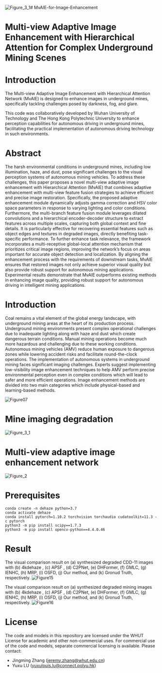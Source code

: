 ![Figure_3_1](https://github.com/user-attachments/assets/be420c52-8258-4d28-b7a3-40ef6437feb2)# MvAIE-for-Image-Enhancement
# Multi-view Adaptive Image Enhancement with Hierarchical Attention for Complex Underground Mining Scenes
#  Introduction
The Multi-view Adaptive Image Enhancement with Hierarchical Attention Network (MvAIE) is designed to enhance images in underground mines, specifically tackling challenges posed by darkness, fog, and glare. 

This code was collaboratively developed by Wuhan University of Technology and The Hong Kong Polytechnic University to enhance perception capabilities for autonomous driving in underground mines, facilitating the practical implementation of autonomous driving technology in such environments.

# Abstract
The harsh environmental conditions in underground mines, including low illumination, haze, and dust, pose significant challenges to the visual perception systems of autonomous mining vehicles. To address these challenges, this paper proposes a novel multi-view adaptive image enhancement with Hierarchical Attention (MvAIE) that combines adaptive enhancement with multi-view feature fusion strategies to achieve efficient and precise image restoration. Specifically, the proposed adaptive enhancement module dynamically adjusts gamma correction and HSV color space parameters in response to varying lighting and color conditions. Furthermore, the multi-branch feature fusion module leverages dilated convolutions and a hierarchical encoder-decoder structure to extract features across multiple scales, capturing both global context and fine details. It is particularly effective for recovering essential features such as object edges and textures in degraded images, directly benefiting task-specific performance. To further enhance task relevance, the framework incorporates a multi-receptive global-local attention mechanism that prioritizes critical image regions, improving the network’s focus on areas important for accurate object detection and localization. By aligning the enhancement process with the requirements of downstream tasks, MvAIE ensures that restored images not only achieve superior visual quality but also provide robust support for autonomous mining applications. Experimental results demonstrate that MvAIE outperforms existing methods in enhancing image quality, providing robust support for autonomous driving in intelligent mining applications.

# Introduction
Coal remains a vital element of the global energy landscape, with underground mining areas at the heart of its production process. Underground mining environments present complex operational challenges due to inadequate lighting along with haze and dust which create dangerous terrain conditions. Manual mining operations become much more hazardous and challenging due to these working conditions. Autonomous mining vehicles (AMV) reduce human exposure to dangerous zones while lowering accident risks and facilitate round-the-clock operations. The implementation of autonomous systems in underground mining faces significant imaging challenges. Experts suggest implementing low-visibility image enhancement techniques to help AMV perform precise environmental perception even in complex conditions which will lead to safer and more efficient operations. Image enhancement methods are divided into two main categories which include physical-based and learning-based methods.

![Figure07](https://github.com/user-attachments/assets/e121bfff-6ede-4481-890b-40fc8dbc4c37)

# Mine imaging degradation
![Figure_3_1](https://github.com/user-attachments/assets/055a3984-6277-4fac-a29f-3ce1cd92ed0b)

# Multi-view adaptive image enhancement network
![Figure_2](https://github.com/user-attachments/assets/f4df3958-ef1b-4a89-99bb-c0bbda40cee6)

# Prerequisites
```
conda create -n dehaze python=3.7
conda activate dehaze
conda install pytorch=1.10.2 torchvision torchaudio cudatoolkit=11.3 -c pytorch
python3 -m pip install scipy==1.7.3
python3 -m pip install opencv-python==4.4.0.46
```

# Result

The visual comparison result on (a) synthesized degraded CDD-11 images with (b) 4kdehaze , (c) APSF , (d) C2PNet, (e) DHFormer, (f) GMLC, (g) IENHC, (h) MRP, (i) OSFD, (j) Our method, and (k) Gronud Truth, respectively.
![Figure15](https://github.com/user-attachments/assets/4bb2c1cf-9e06-404e-a000-ed0368e1cb2c)

The visual comparison result on (a) synthesized degraded mining images with (b) 4kdehaze , (c) APSF , (d) C2PNet, (e) DHFormer, (f) GMLC, (g) IENHC, (h) MRP, (i) OSFD, (j) Our method, and (k) Gronud Truth, respectively.
![Figure16](https://github.com/user-attachments/assets/5170c1c4-fd96-468b-9fe9-d57f2f92c7cf)

# License
The code and models in this repository are licensed under the WHUT License for academic and other non-commercial uses.
For commercial use of the code and models, separate commercial licensing is available. Please contact:
- Jingming Zhang (jeremy.zhang@whut.edu.cn)
- Yuxu LU (yuxulouis.lu@connect.polyu.hk)

